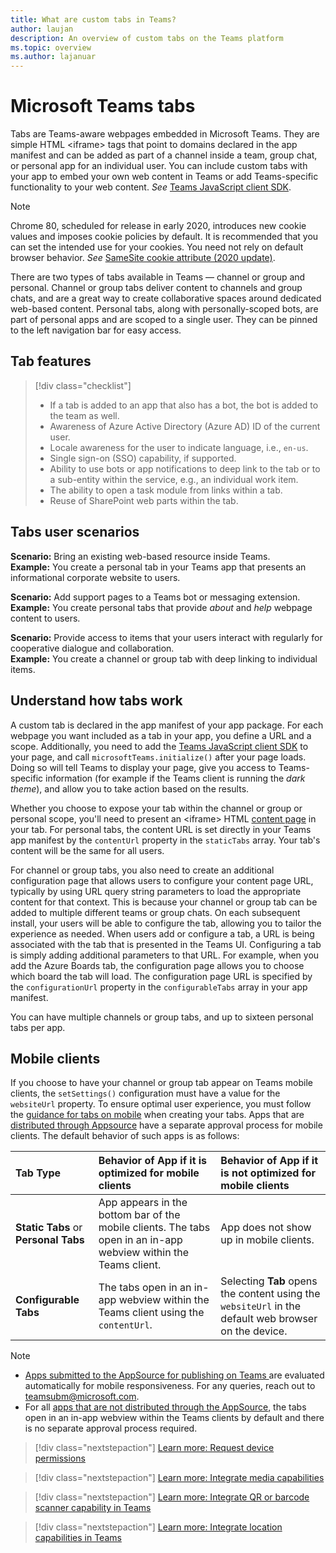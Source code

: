 ```yaml
---
title: What are custom tabs in Teams?
author: laujan
description: An overview of custom tabs on the Teams platform
ms.topic: overview
ms.author: lajanuar
---
```

# Microsoft Teams tabs

Tabs are Teams-aware webpages embedded in Microsoft Teams. They are simple HTML <iframe\> tags that point to domains declared in the app manifest and can be added as part of a channel inside a team, group chat, or personal app for an individual user. You can include custom tabs with your app to embed your own web content in Teams or add Teams-specific functionality to your web content. *See* [Teams JavaScript client SDK](/javascript/api/overview/msteams-client).

> [!NOTE]
> Chrome 80, scheduled for release in early 2020, introduces new cookie values and imposes cookie policies by default. It is recommended that you can set the intended use for your cookies. You need not rely on default browser behavior. *See* [SameSite cookie attribute (2020 update)](../resources/samesite-cookie-update.md).

There are two types of tabs available in Teams — channel or group and personal. Channel or group tabs deliver content to channels and group chats, and are a great way to create collaborative spaces around dedicated web-based content. Personal tabs, along with personally-scoped bots, are part of personal apps and are scoped to a single user. They can be pinned to the left navigation bar for easy access.

## Tab features

> [!div class="checklist"]
>
> * If a tab is added to an app that also has a bot, the bot is added to the team as well.
> * Awareness of Azure Active Directory (Azure AD) ID of the current user.
> * Locale awareness for the user to indicate language, i.e., `en-us`. 
> * Single sign-on (SSO) capability, if supported.
> * Ability to use bots or app notifications to deep link to the tab or to a sub-entity within the service, e.g., an individual work item.
> * The ability to open a task module from links within a tab.
> * Reuse of SharePoint web parts within the tab.

## Tabs user scenarios

**Scenario:** Bring an existing web-based resource inside Teams. \
**Example:** You create a personal tab in your Teams app that presents an informational corporate website to users.

**Scenario:** Add support pages to a Teams bot or messaging extension. \
**Example:** You create personal tabs that provide *about* and *help* webpage content to users.

**Scenario:** Provide access to items that your users interact with regularly for cooperative dialogue and collaboration. \
**Example:** You create a channel or group tab with deep linking to individual items.

## Understand how tabs work

A custom tab is declared in the app manifest of your app package. For each webpage you want included as a tab in your app, you define a URL and a scope. Additionally, you need to add the [Teams JavaScript client SDK](/javascript/api/overview/msteams-client) to your page, and call `microsoftTeams.initialize()` after your page loads. Doing so will tell Teams to display your page, give you access to Teams-specific information (for example if the Teams client is running the *dark theme*), and allow you to take action based on the results.

Whether you choose to expose your tab within the channel or group or personal scope, you'll need to present an <iframe\> HTML [content page](~/tabs/how-to/create-tab-pages/content-page.md) in your tab. For personal tabs, the content URL is set directly in your Teams app manifest by the `contentUrl` property in the `staticTabs` array. Your tab's content will be the same for all users.

For channel or group tabs, you also need to create an additional configuration page that allows users to configure your content page URL, typically by using URL query string parameters to load the appropriate content for that context. This is because your channel or group tab can be added to multiple different teams or group chats. On each subsequent install, your users will be able to configure the tab, allowing you to tailor the experience as needed. When users add or configure a tab, a URL is being associated with the tab that is presented in the Teams UI. Configuring a tab is simply adding additional parameters to that URL. For example, when you add the Azure Boards tab, the configuration page allows you to choose which board the tab will load. The configuration page URL is specified by the  `configurationUrl` property in the `configurableTabs` array in your app manifest.

You can have multiple channels or group tabs, and up to sixteen personal tabs per app.

## Mobile clients

If you choose to have your channel or group tab appear on Teams mobile clients, the `setSettings()` configuration must have a value for the `websiteUrl` property. To ensure optimal user experience, you must follow the [guidance for tabs on mobile](~/tabs/design/tabs-mobile.md) when creating your tabs. 
Apps that are [distributed through Appsource](~/concepts/deploy-and-publish/appsource/publish.md) have a separate approval process for mobile clients. The default behavior of such apps is as follows:

| **Tab Type** | **Behavior of App if it is optimized for mobile clients** | **Behavior of App if it is not optimized for mobile clients** |
|:-----|:-----|:-----|
| **Static Tabs** or **Personal Tabs**|App appears in the bottom bar of the mobile clients. The tabs open in an in-app webview within the Teams client. | App does not show up in mobile clients. |
| **Configurable Tabs** | The tabs open in an in-app webview within the Teams client using the `contentUrl`. | Selecting **Tab** opens the content using the `websiteUrl` in the default web browser on the device. |


> [!NOTE]
>
> * [Apps submitted to the AppSource for publishing on Teams ](../concepts/deploy-and-publish/overview.md#publish-to-appsource) are evaluated automatically for mobile responsiveness. For any queries, reach out to teamsubm@microsoft.com.
> * For all [apps that are not distributed through the AppSource](../concepts/deploy-and-publish/overview.md), the tabs open in an in-app webview within the Teams clients by default and there is no separate approval process required.

> [!div class="nextstepaction"]
> [Learn  more: Request device permissions](../concepts/device-capabilities/native-device-permissions.md)

> [!div class="nextstepaction"]
> [Learn more: Integrate media capabilities](../concepts/device-capabilities/mobile-camera-image-permissions.md)

> [!div class="nextstepaction"]
> [Learn more: Integrate QR or barcode scanner capability in Teams](../concepts/device-capabilities/qr-barcode-scanner-capability.md)

> [!div class="nextstepaction"]
> [Learn more: Integrate location capabilities in Teams](../concepts/device-capabilities/location-capability.md)
